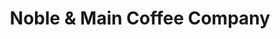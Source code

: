 ---
title: "Noble & Main Coffee Company"
url: /cartersville/noble-und-main-coffee-company/
shop: Kaffee
---
